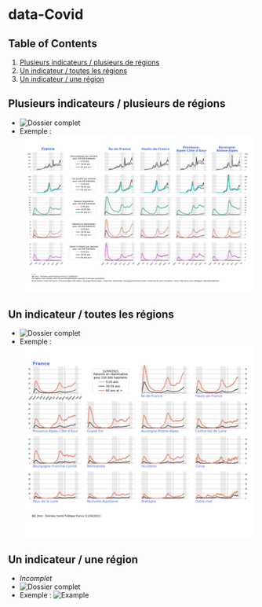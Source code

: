 # data-Covid
## Table of Contents
1. [Plusieurs indicateurs / plusieurs de régions](#example1)
2. [Un indicateur / toutes les régions](#example2)
3. [Un indicateur / une région](#example3)


## Plusieurs indicateurs / plusieurs de régions <a name="example1"></a>
* ![Dossier complet](/Output/n-indic_n-reg/)
* Exemple :
![Example](/Output/n-indic_n-reg/regions_1.png)
## Un indicateur / toutes les régions <a name="example2"></a>
* ![Dossier complet](Output/1-indic_all-reg/)
* Exemple :
![Example](/Output/1-indic_all-reg/fig-rea.png)
## Un indicateur / une région <a name="example3"></a>
* _Incomplet_
* ![Dossier complet](/Output/1-indic_1-reg/) 
* Exemple :
![Example](/Output/1-indic_1-reg/Île-de-France/fig-incidence.png)
